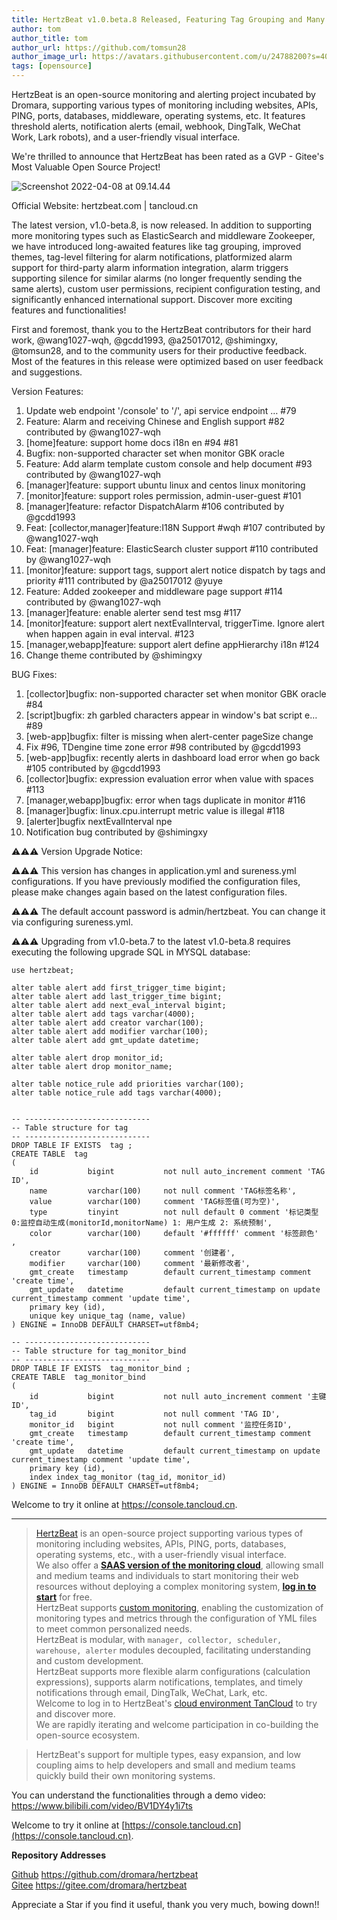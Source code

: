 ```yaml
---
title: HertzBeat v1.0.beta.8 Released, Featuring Tag Grouping and Many More Enhancements!   
author: tom  
author_title: tom   
author_url: https://github.com/tomsun28  
author_image_url: https://avatars.githubusercontent.com/u/24788200?s=400&v=4  
tags: [opensource]
---
```


HertzBeat is an open-source monitoring and alerting project incubated by Dromara, supporting various types of monitoring including websites, APIs, PING, ports, databases, middleware, operating systems, etc. It features threshold alerts, notification alerts (email, webhook, DingTalk, WeChat Work, Lark robots), and a user-friendly visual interface.

We're thrilled to announce that HertzBeat has been rated as a GVP - Gitee's Most Valuable Open Source Project!

![Screenshot 2022-04-08 at 09.14.44](https://p3-juejin.byteimg.com/tos-cn-i-k3u1fbpfcp/8899bc4e836943dba2ec9efeec4ff629~tplv-k3u1fbpfcp-watermark.image?)

Official Website: hertzbeat.com | tancloud.cn

The latest version, v1.0-beta.8, is now released. In addition to supporting more monitoring types such as ElasticSearch and middleware Zookeeper, we have introduced long-awaited features like tag grouping, improved themes, tag-level filtering for alarm notifications, platformized alarm support for third-party alarm information integration, alarm triggers supporting silence for similar alarms (no longer frequently sending the same alerts), custom user permissions, recipient configuration testing, and significantly enhanced international support. Discover more exciting features and functionalities!

First and foremost, thank you to the HertzBeat contributors for their hard work, @wang1027-wqh, @gcdd1993, @a25017012, @shimingxy, @tomsun28, and to the community users for their productive feedback. Most of the features in this release were optimized based on user feedback and suggestions.

Version Features:

1. Update web endpoint '/console' to '/', api service endpoint … #79
2. Feature: Alarm and receiving Chinese and English support #82 contributed by @wang1027-wqh
3. [home]feature: support home docs i18n en #94 #81
4. Bugfix: non-supported character set when monitor GBK oracle
5. Feature: Add alarm template custom console and help document #93 contributed by @wang1027-wqh
6. [manager]feature: support ubuntu linux and centos linux monitoring
7. [monitor]feature: support roles permission, admin-user-guest #101
8. [manager]feature: refactor DispatchAlarm #106 contributed by @gcdd1993
9. Feat: [collector,manager]feature:I18N Support #wqh #107 contributed by @wang1027-wqh
10. Feat: [manager]feature: ElasticSearch cluster support #110 contributed by @wang1027-wqh
11. [monitor]feature: support tags, support alert notice dispatch by tags and priority #111 contributed by @a25017012 @yuye
12. Feature: Added zookeeper and middleware page support #114 contributed by @wang1027-wqh
13. [manager]feature: enable alerter send test msg #117
14. [monitor]feature: support alert nextEvalInterval, triggerTime. Ignore alert when happen again in eval interval. #123
15. [manager,webapp]feature: support alert define appHierarchy i18n #124
16. Change theme contributed by @shimingxy

BUG Fixes:
1. [collector]bugfix: non-supported character set when monitor GBK oracle #84
2. [script]bugfix: zh garbled characters appear in window's bat script e… #89
3. [web-app]bugfix: filter is missing when alert-center pageSize change
4. Fix #96, TDengine time zone error #98 contributed by @gcdd1993
5. [web-app]bugfix: recently alerts in dashboard load error when go back #105 contributed by @gcdd1993
6. [collector]bugfix: expression evaluation error when value with spaces #113
7. [manager,webapp]bugfix: error when tags duplicate in monitor #116
8. [manager]bugfix: linux.cpu.interrupt metric value is illegal #118
9. [alerter]bugfix nextEvalInterval npe
10. Notification bug contributed by @shimingxy

⚠️⚠️⚠️ Version Upgrade Notice:

⚠️⚠️⚠️ This version has changes in application.yml and sureness.yml configurations. If you have previously modified the configuration files, please make changes again based on the latest configuration files.

⚠️⚠️⚠️ The default account password is admin/hertzbeat. You can change it via configuring sureness.yml.

⚠️⚠️⚠️ Upgrading from v1.0-beta.7 to the latest v1.0-beta.8 requires executing the following upgrade SQL in MYSQL database:

```
use hertzbeat;

alter table alert add first_trigger_time bigint;
alter table alert add last_trigger_time bigint;
alter table alert add next_eval_interval bigint;
alter table alert add tags varchar(4000);
alter table alert add creator varchar(100);
alter table alert add modifier varchar(100);
alter table alert add gmt_update datetime;

alter table alert drop monitor_id;
alter table alert drop monitor_name;

alter table notice_rule add priorities varchar(100);
alter table notice_rule add tags varchar(4000);


-- ----------------------------
-- Table structure for tag
-- ----------------------------
DROP TABLE IF EXISTS  tag ;
CREATE TABLE  tag
(
    id           bigint           not null auto_increment comment 'TAG ID',
    name         varchar(100)     not null comment 'TAG标签名称',
    value        varchar(100)     comment 'TAG标签值(可为空)',
    type         tinyint          not null default 0 comment '标记类型 0:监控自动生成(monitorId,monitorName) 1: 用户生成 2: 系统预制',
    color        varchar(100)     default '#ffffff' comment '标签颜色' ,
    creator      varchar(100)     comment '创建者',
    modifier     varchar(100)     comment '最新修改者',
    gmt_create   timestamp        default current_timestamp comment 'create time',
    gmt_update   datetime         default current_timestamp on update current_timestamp comment 'update time',
    primary key (id),
    unique key unique_tag (name, value)
) ENGINE = InnoDB DEFAULT CHARSET=utf8mb4;

-- ----------------------------
-- Table structure for tag_monitor_bind
-- ----------------------------
DROP TABLE IF EXISTS  tag_monitor_bind ;
CREATE TABLE  tag_monitor_bind
(
    id           bigint           not null auto_increment comment '主键ID',
    tag_id       bigint           not null comment 'TAG ID',
    monitor_id   bigint           not null comment '监控任务ID',
    gmt_create   timestamp        default current_timestamp comment 'create time',
    gmt_update   datetime         default current_timestamp on update current_timestamp comment 'update time',
    primary key (id),
    index index_tag_monitor (tag_id, monitor_id)
) ENGINE = InnoDB DEFAULT CHARSET=utf8mb4;

```


Welcome to try it online at https://console.tancloud.cn.

-----------------------

> [HertzBeat](https://github.com/dromara/hertzbeat) is an open-source project supporting various types of monitoring including websites, APIs, PING, ports, databases, operating systems, etc., with a user-friendly visual interface.  
> We also offer a **[SAAS version of the monitoring cloud](https://console.tancloud.cn)**, allowing small and medium teams and individuals to start monitoring their web resources without deploying a complex monitoring system, **[log in to start](https://console.tancloud.cn)** for free.     
> HertzBeat supports [custom monitoring](https://hertzbeat.com/docs/advanced/extend-point), enabling the customization of monitoring types and metrics through the configuration of YML files to meet common personalized needs.   
> HertzBeat is modular, with `manager, collector, scheduler, warehouse, alerter` modules decoupled, facilitating understanding and custom development.       
> HertzBeat supports more flexible alarm configurations (calculation expressions), supports alarm notifications, templates, and timely notifications through email, DingTalk, WeChat, Lark, etc.          
> Welcome to log in to HertzBeat's [cloud environment TanCloud](https://console.tancloud.cn) to try and discover more.          
> We are rapidly iterating and welcome participation in co-building the open-source ecosystem.

> HertzBeat's support for multiple types, easy expansion, and low coupling aims to help developers and small and medium teams quickly build their own monitoring systems.

You can understand the functionalities through a demo video: https://www.bilibili.com/video/BV1DY4y1i7ts

Welcome to try it online at [https://console.tancloud.cn](https://console.tancloud.cn).

**Repository Addresses**

[Github](https://github.com/dromara/hertzbeat) https://github.com/dromara/hertzbeat      
[Gitee](https://gitee.com/dromara/hertzbeat) https://gitee.com/dromara/hertzbeat

Appreciate a Star if you find it useful, thank you very much, bowing down!!
